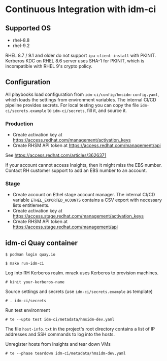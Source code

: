 # Continuous Integration with idm-ci

## Supported OS

- rhel-8.8
- rhel-9.2

RHEL 8.7 / 9.1 and older do not support `ipa-client-install` with PKINIT.
Kerberos KDC on RHEL 8.6 server uses SHA-1 for PKINIT, which is
incompatible with RHEL 9's crypto policy.

## Configuration

All playbooks load configuration from `idm-ci/config/hmsidm-config.yaml`,
which loads the settings from environment variables. The internal
CI/CD pipeline provides secrets. For local testing you can copy the file
`idm-ci/secrets.example` to `idm-ci/secrets`, fill it, and source it.

### Production

- Create activation key at https://access.redhat.com/management/activation_keys
- Create RHSM API token at https://access.redhat.com/management/api

See https://access.redhat.com/articles/3626371

If your account cannot access Insights, then it might miss the EBS
number. Contact RH customer support to add an EBS number to an account.

### Stage

- Create account on Ethel stage account manager. The internal CI/CD variable
  `ETHEL_EXPORTED_ACOUNTS` contains a CSV export with necessary lists
  entitlements.
- Create activation key at https://access.stage.redhat.com/management/activation_keys
- Create RHSM API token at https://access.stage.redhat.com/management/api

## idm-ci Quay container

```
$ podman login quay.io
```

```
$ make run-idm-ci
```

Log into RH Kerberos realm. mrack uses Kerberos to provision machines.

```
# kinit your-kerberos-name
```

Source settings and secrets (use `idm-ci/secrets.example` as template)

```
# . idm-ci/secrets
```

Run test environment

```
# te --upto test idm-ci/metadata/hmsidm-dev.yaml
```

The file `host-info.txt` in the project's root directory contains a list
of IP addresses and SSH commands to log into the hosts.

Unregister hosts from Insights and tear down VMs

```
# te --phase teardown idm-ci/metadata/hmsidm-dev.yaml
```
